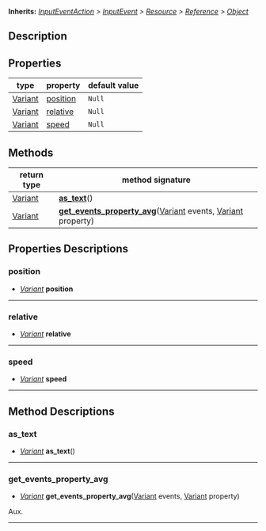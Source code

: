 **Inherits:** _[InputEventAction](https://docs.godotengine.org/en/stable/classes/class_inputeventaction.html) > [InputEvent](https://docs.godotengine.org/en/stable/classes/class_inputevent.html) > [Resource](https://docs.godotengine.org/en/stable/classes/class_resource.html) > [Reference](https://docs.godotengine.org/en/stable/classes/class_reference.html) > [Object](https://docs.godotengine.org/en/stable/classes/class_object.html)_  
## Description  
  
## Properties 
  
| type | property | default value |  
| ---- | -------- | ------------- |  
| [Variant](https://docs.godotengine.org/en/stable/classes/class_variant.html) | [position](inputeventmultiscreendrag#position) | `Null` |  
| [Variant](https://docs.godotengine.org/en/stable/classes/class_variant.html) | [relative](inputeventmultiscreendrag#relative) | `Null` |  
| [Variant](https://docs.godotengine.org/en/stable/classes/class_variant.html) | [speed](inputeventmultiscreendrag#speed) | `Null` |  
  
## Methods 
  
| return type | method signature |  
| ----------- | ---------------- |  
| [Variant](https://docs.godotengine.org/en/stable/classes/class_variant.html) | **[as_text](inputeventsinglescreentouch#as_text)**() |  
| [Variant](https://docs.godotengine.org/en/stable/classes/class_variant.html) | **[get_events_property_avg](inputeventscreentwist#get_events_property_avg)**([Variant](https://docs.godotengine.org/en/stable/classes/class_variant.html) events, [Variant](https://docs.godotengine.org/en/stable/classes/class_variant.html) property) |  
  
## Properties Descriptions  
  
### position 
- _[Variant](https://docs.godotengine.org/en/stable/classes/class_variant.html)_ **position**  
  
  
---------
### relative 
- _[Variant](https://docs.godotengine.org/en/stable/classes/class_variant.html)_ **relative**  
  
  
---------
### speed 
- _[Variant](https://docs.godotengine.org/en/stable/classes/class_variant.html)_ **speed**  
  
  
---------
## Method Descriptions  
  
### as_text 
- _[Variant](https://docs.godotengine.org/en/stable/classes/class_variant.html)_ **as_text**() 
  
  
---------
### get_events_property_avg 
- _[Variant](https://docs.godotengine.org/en/stable/classes/class_variant.html)_ **get_events_property_avg**([Variant](https://docs.godotengine.org/en/stable/classes/class_variant.html) events, [Variant](https://docs.godotengine.org/en/stable/classes/class_variant.html) property) 
  
 Aux.
  
---------
